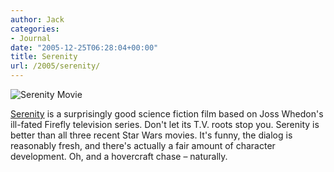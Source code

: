 ```yaml
---
author: Jack
categories:
- Journal
date: "2005-12-25T06:28:04+00:00"
title: Serenity
url: /2005/serenity/
---
```


![Serenity Movie](/files/serenity.jpg) 

[Serenity](<http://www.rottentomatoes.com/m/serenity/>) is a surprisingly good science fiction film based on Joss Whedon's ill-fated Firefly television series. Don't let its T.V. roots stop you. Serenity is better than all three recent Star Wars movies. It's funny, the dialog is reasonably fresh, and there's actually a fair amount of character development. Oh, and a hovercraft chase &#8211; naturally.
